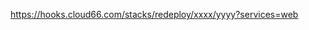 <!-- post: redeployment-hook_for-docker-stacks -->


https://hooks.cloud66.com/stacks/redeploy/xxxx/yyyy?services=web
